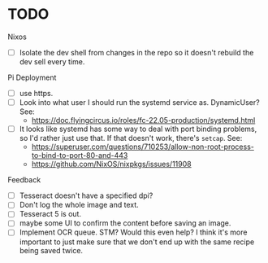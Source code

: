 # TODO

Nixos
- [ ] Isolate the dev shell from changes in the repo so it doesn't rebuild the
  dev sell every time.

Pi Deployment
- [ ] use https.
- [ ] Look into what user I should run the systemd service as. DynamicUser? See:
  - https://doc.flyingcircus.io/roles/fc-22.05-production/systemd.html
- [ ] It looks like systemd has some way to deal with port binding problems, so
  I'd rather just use that. If that doesn't work, there's `setcap`. See:
  - https://superuser.com/questions/710253/allow-non-root-process-to-bind-to-port-80-and-443
  - https://github.com/NixOS/nixpkgs/issues/11908

Feedback
- [ ] Tesseract doesn't have a specified dpi?
- [ ] Don't log the whole image and text.
- [ ] Tesseract 5 is out.
- [ ] maybe some UI to confirm the content before saving an image.
- [ ] Implement OCR queue. STM? Would this even help? I think it's more
  important to just make sure that we don't end up with the same recipe being
  saved twice.
